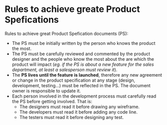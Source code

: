 # Rules to achieve greate Product Spefications

Rules to achieve great Product Spefication documents (PS):
- The PS must be initially written by the person who knows the product the most.
- The PS must be carefully reviewed and commented by the product designer and the people who know the most about the are which the product will impact (*eg. if the PS is about a new feature for the sales department, at least a salesperson must review it*).
- The **PS lives until the feature is launched**, therefore any new agreement or change in the product specification at any stage (design, development, testing...) must be reflected in the PS. The document owner is responsible to update it.
- Each person involved in the development process must carefully read the PS before getting involved. That is:
   - The designers must read it before drawing any wireframe.
   - The developers must read it before adding any code line.
   - The testers must read it before designing any test.

